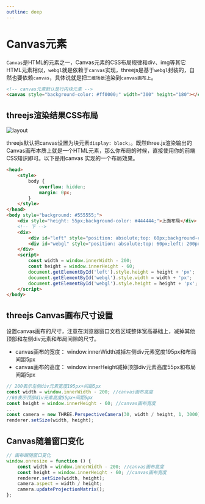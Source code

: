```yaml
---
outline: deep
---
```


# Canvas元素

`Canvas`是HTML的元素之一，Canvas元素的CSS布局规律和div、img等其它HTML元素相似，`webgl`就是依赖于`canvas`实现，threejs是基于`webgl`封装的，自然也要依赖`canvas`，具体说就是把`三维场景`渲染到`canvas画布上`。

```html
<!-- canvas元素默认是行内块元素 -->
<canvas style="background-color: #ff0000;" width="300" height="180"></canvas>
```

## threejs渲染结果CSS布局

![layout](/phaseE/layout.jpg)

threejs默认把canvas设置为块元素`display: block;`。既然three.js渲染输出的Canvas画布本质上就是一个HTML元素，那么你布局的时候，直接使用你的前端CSS知识即可。以下是用canvas 实现的一个布局效果。

```html
<head>
    <style>
        body {
            overflow: hidden;
            margin: 0px;
        }
    </style>
</head>
<body style="background: #555555;">
    <div style="height: 55px;background-color: #444444;">上面布局</div>
    <!-- 下 -->
    <div>
        <div id="left" style="position: absolute;top: 60px;background-color: #444444;width: 195px;">下面左侧布局</div>
        <div id="webgl" style="position: absolute;top: 60px;left: 200px;background-color: #444444;">下面右侧布局</div>
    </div>
    <script>
        const width = window.innerWidth - 200;
        const height = window.innerHeight - 60;
        document.getElementById('left').style.height = height + 'px';
        document.getElementById('webgl').style.width = width + 'px';
        document.getElementById('webgl').style.height = height + 'px';
    </script>
</body>
```

## threejs Canvas画布尺寸设置

设置canvas画布的尺寸，注意在浏览器窗口文档区域整体宽高基础上，减掉其他顶部和左侧div元素和布局间隙的尺寸。

- canvas画布的宽度： window.innerWidth减掉左侧div元素宽度195px和布局间距5px
- canvas画布的高度： window.innerHeight减掉顶部div元素高度55px和布局间距5px

```js
// 200表示左侧div元素宽度195px+间距5px
const width = window.innerWidth - 200; //canvas画布高度
//60表示顶部div元素高度55px+间距5px
const height = window.innerHeight - 60; //canvas画布宽度
...
const camera = new THREE.PerspectiveCamera(30, width / height, 1, 3000);
renderer.setSize(width, height);
```

## Canvas随着窗口变化

```js
// 画布跟随窗口变化
window.onresize = function () {
    const width = window.innerWidth - 200; //canvas画布高度
    const height = window.innerHeight - 60; //canvas画布宽度
    renderer.setSize(width, height);
    camera.aspect = width / height;
    camera.updateProjectionMatrix();
};
```